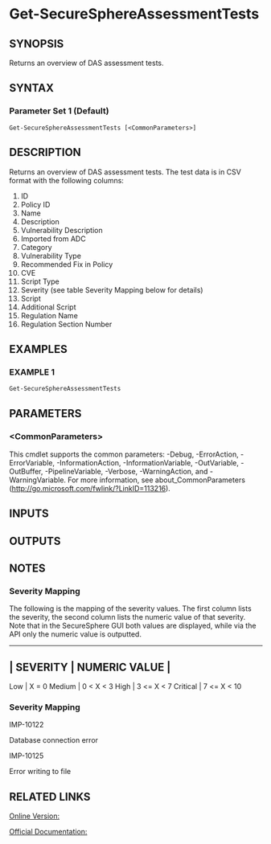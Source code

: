 ﻿# Get-SecureSphereAssessmentTests

## SYNOPSIS
Returns an overview of DAS assessment tests.

## SYNTAX

### Parameter Set 1 (Default)
```
Get-SecureSphereAssessmentTests [<CommonParameters>]
```

## DESCRIPTION
Returns an overview of DAS assessment tests. The test data is in CSV format with the following columns:
1. ID
2. Policy ID
3. Name
4. Description
5. Vulnerability Description
6. Imported from ADC
7. Category
8. Vulnerability Type
9. Recommended Fix in Policy
10. CVE
11. Script Type
12. Severity (see table Severity Mapping below for details)
13. Script
14. Additional Script
15. Regulation Name
16. Regulation Section Number

## EXAMPLES

### EXAMPLE 1

```powershell
Get-SecureSphereAssessmentTests
```

## PARAMETERS

### \<CommonParameters\>
This cmdlet supports the common parameters: -Debug, -ErrorAction, -ErrorVariable, -InformationAction, -InformationVariable, -OutVariable, -OutBuffer, -PipelineVariable, -Verbose, -WarningAction, and -WarningVariable. For more information, see about_CommonParameters (http://go.microsoft.com/fwlink/?LinkID=113216).

## INPUTS

## OUTPUTS

## NOTES

### Severity Mapping
The following is the mapping of the severity values. The first column lists the severity, the second column lists the numeric value of that severity. Note that in the SecureSphere GUI both values are displayed, while via the API only the numeric value is outputted.

---------------------------------------
\|    SEVERITY    \|    NUMERIC VALUE   \|
---------------------------------------
Low         \| X = 0
Medium      \| 0 < X < 3
High        \| 3 <= X < 7
Critical    \| 7 <= X < 10

### Severity Mapping
IMP-10122

Database connection error

IMP-10125

Error writing to file

## RELATED LINKS

[Online Version:](https://github.com/akshinmustafayev/SecureSpherePS/tree/master/Documentation)

[Official Documentation:](https://docs.imperva.com/bundle/v13.6-api-reference-guide/page/61719.htm)



